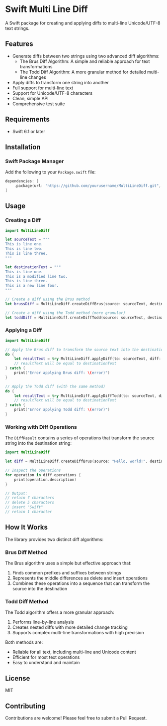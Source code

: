# Swift Multi Line Diff

A Swift package for creating and applying diffs to multi-line Unicode/UTF-8 text strings.

## Features

- Generate diffs between two strings using two advanced diff algorithms:
  - The Brus Diff Algorithm: A simple and reliable approach for text transformations
  - The Todd Diff Algorithm: A more granular method for detailed multi-line changes
- Apply diffs to transform one string into another
- Full support for multi-line text
- Support for Unicode/UTF-8 characters
- Clean, simple API
- Comprehensive test suite

## Requirements

- Swift 6.1 or later

## Installation

### Swift Package Manager

Add the following to your `Package.swift` file:

```swift
dependencies: [
    .package(url: "https://github.com/yourusername/MultiLineDiff.git", from: "1.0.0")
]
```

## Usage

### Creating a Diff

```swift
import MultiLineDiff

let sourceText = """
This is line one.
This is line two.
This is line three.
"""

let destinationText = """
This is line one.
This is a modified line two.
This is line three.
This is a new line four.
"""

// Create a diff using the Brus method
let brussDiff = MultiLineDiff.createDiffBrus(source: sourceText, destination: destinationText)

// Create a diff using the Todd method (more granular)
let toddDiff = MultiLineDiff.createDiffTodd(source: sourceText, destination: destinationText)
```

### Applying a Diff

```swift
import MultiLineDiff

// Apply the Brus diff to transform the source text into the destination text
do {
    let resultText = try MultiLineDiff.applyDiff(to: sourceText, diff: brussDiff)
    // resultText will be equal to destinationText
} catch {
    print("Error applying Brus diff: \(error)")
}

// Apply the Todd diff (with the same method)
do {
    let resultText = try MultiLineDiff.applyDiffTodd(to: sourceText, diff: toddDiff)
    // resultText will be equal to destinationText
} catch {
    print("Error applying Todd diff: \(error)")
}
```

### Working with Diff Operations

The `DiffResult` contains a series of operations that transform the source string into the destination string:

```swift
import MultiLineDiff

let diff = MultiLineDiff.createDiffBrus(source: "Hello, world!", destination: "Hello, Swift!")

// Inspect the operations
for operation in diff.operations {
    print(operation.description)
}

// Output:
// retain 7 characters
// delete 5 characters
// insert "Swift"
// retain 1 character
```

## How It Works

The library provides two distinct diff algorithms:

### Brus Diff Method
The Brus algorithm uses a simple but effective approach that:
1. Finds common prefixes and suffixes between strings
2. Represents the middle differences as delete and insert operations
3. Combines these operations into a sequence that can transform the source into the destination

### Todd Diff Method
The Todd algorithm offers a more granular approach:
1. Performs line-by-line analysis
2. Creates nested diffs with more detailed change tracking
3. Supports complex multi-line transformations with high precision

Both methods are:
- Reliable for all text, including multi-line and Unicode content
- Efficient for most text operations
- Easy to understand and maintain

## License

MIT

## Contributing

Contributions are welcome! Please feel free to submit a Pull Request. 
